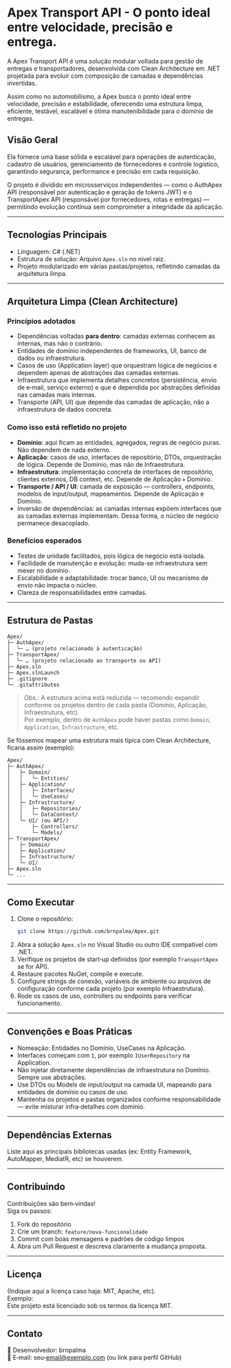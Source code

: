 # Apex Transport API - O ponto ideal entre velocidade, precisão e entrega.

A Apex Transport API é uma solução modular voltada para gestão de entregas e transportadores, desenvolvida com Clean Architecture em .NET projetada para evoluir com composição de camadas e dependências invertidas.

Assim como no automobilismo, a Apex busca o ponto ideal entre velocidade, precisão e estabilidade, oferecendo uma estrutura limpa, eficiente, testável, escalável e ótima manutenibilidade para o domínio de entregas.


## Visão Geral  

Ela fornece uma base sólida e escalável para operações de autenticação, cadastro de usuários, gerenciamento de fornecedores e controle logístico, garantindo segurança, performance e precisão em cada requisição.

O projeto é dividido em microsserviços independentes — como o AuthApex API (responsável por autenticação e geração de tokens JWT) e o TransportApex API (responsável por fornecedores, rotas e entregas) — permitindo evolução contínua sem comprometer a integridade da aplicação.

---

## Tecnologias Principais  
- Linguagem: C# (.NET)  
- Estrutura de solução: Arquivo `Apex.sln` no nível raiz.  
- Projeto modularizado em várias pastas/projetos, refletindo camadas da arquitetura limpa.

---

## Arquitetura Limpa (Clean Architecture)  
### Princípios adotados  
- Dependências voltadas **para dentro**: camadas externas conhecem as internas, mas não o contrário.  
- Entidades de domínio independentes de frameworks, UI, banco de dados ou infraestrutura.  
- Casos de uso (Application layer) que orquestram lógica de negócios e dependem apenas de abstrações das camadas externas.  
- Infraestrutura que implementa detalhes concretos (persistência, envio de e‑mail, serviço externo) e que é dependida por abstrações definidas nas camadas mais internas.  
- Transporte (API, UI) que depende das camadas de aplicação, não a infraestrutura de dados concreta.

### Como isso está refletido no projeto  
- **Domínio**: aqui ficam as entidades, agregados, regras de negócio puras. Não dependem de nada externo.  
- **Aplicação**: casos de uso, interfaces de repositório, DTOs, orquestração de lógica. Depende de Domínio, mas não de Infraestrutura.  
- **Infraestrutura**: implementação concreta de interfaces de repositório, clientes externos, DB context, etc. Depende de Aplicação + Domínio.  
- **Transporte / API / UI**: camada de exposição — controllers, endpoints, modelos de input/output, mapeamentos. Depende de Aplicação e Domínio.  
- Inversão de dependências: as camadas internas expõem interfaces que as camadas externas implementam. Dessa forma, o núcleo de negócio permanece desacoplado.

### Benefícios esperados  
- Testes de unidade facilitados, pois lógica de negócio está isolada.  
- Facilidade de manutenção e evolução: muda-se infraestrutura sem mexer no domínio.  
- Escalabilidade e adaptabilidade: trocar banco, UI ou mecanismo de envio não impacta o núcleo.  
- Clareza de responsabilidades entre camadas.

---

## Estrutura de Pastas  
```text
Apex/
├─ AuthApex/
│  └─ … (projeto relacionado à autenticação)
├─ TransportApex/
│  └─ … (projeto relacionado ao transporte ou API)
├─ Apex.sln
├─ Apex.slnLaunch
├─ .gitignore
└─ .gitattributes
```
> Obs.: A estrutura acima está reduzida — recomendo expandir conforme os projetos dentro de cada pasta (Domínio, Aplicação, Infraestrutura, etc).  
> Por exemplo, dentro de `AuthApex` pode haver pastas como `Domain`, `Application`, `Infrastructure`, etc.

Se fôssemos mapear uma estrutura mais típica com Clean Architecture, ficaria assim (exemplo):  
```text
Apex/
├─ AuthApex/
│   ├─ Domain/
│   │   └─ Entities/
│   ├─ Application/
│   │   ├─ Interfaces/
│   │   └─ UseCases/
│   ├─ Infrastructure/
│   │   ├─ Repositories/
│   │   └─ DataContext/
│   └─ UI/ (ou API/)
│       ├─ Controllers/
│       └─ Models/
├─ TransportApex/
│   ├─ Domain/
│   ├─ Application/
│   ├─ Infrastructure/
│   └─ UI/
├─ Apex.sln
└─ ...
```

---

## Como Executar  
1. Clone o repositório:  
   ```bash
   git clone https://github.com/brnpalma/Apex.git
   ```  
2. Abra a solução `Apex.sln` no Visual Studio ou outro IDE compatível com .NET.  
3. Verifique os projetos de start‑up definidos (por exemplo `TransportApex` se for API).  
4. Restaure pacotes NuGet, compile e execute.  
5. Configure strings de conexão, variáveis de ambiente ou arquivos de configuração conforme cada projeto (por exemplo Infraestrutura).  
6. Rode os casos de uso, controllers ou endpoints para verificar funcionamento.

---

## Convenções e Boas Práticas  
- Nomeação: Entidades no Domínio, UseCases na Aplicação.  
- Interfaces começam com `I`, por exemplo `IUserRepository` na Application.  
- Não injetar diretamente dependências de infraestrutura no Domínio. Sempre use abstrações.  
- Use DTOs ou Models de input/output na camada UI, mapeando para entidades de domínio ou casos de uso.  
- Mantenha os projetos e pastas organizados conforme responsabilidade — evite misturar infra‑detalhes com domínio.

---

## Dependências Externas  
Liste aqui as principais bibliotecas usadas (ex: Entity Framework, AutoMapper, MediatR, etc) se houverem.

---

## Contribuindo  
Contribuições são bem‑vindas!  
Siga os passos:  
1. Fork do repositório  
2. Crie um branch: `feature/nova‑funcionalidade`  
3. Commit com boas mensagens e padrões de código limpos  
4. Abra um Pull Request e descreva claramente a mudança proposta.

---

## Licença  
(Indique aqui a licença caso haja: MIT, Apache, etc).  
Exemplo:  
Este projeto está licenciado sob os termos da licença MIT.

---

## Contato  
🔧 Desenvolvedor: brnpalma  
📧 E‑mail: seu‑email@exemplo.com (ou link para perfil GitHub)
